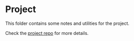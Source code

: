 # Project

This folder contains some notes and utilities for the project.

Check the [project repo](https://github.com/ana-mc-almeida/iv-project) for more details.